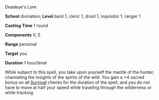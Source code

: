 Deadeye's Lore

**School** divination; **Level** bard 1, cleric 1, druid 1, inquisitor 1, ranger 1

**Casting Time** 1 round

**Components** V, S

**Range** personal

**Target** you

**Duration** 1 hour/level

While subject to this spell, you take upon yourself the mantle of the hunter, channeling the insights of the spirits of the wild. You gain a +4 sacred bonus on all [Survival](skills/survival#_survival) checks for the duration of the spell, and you do not have to move at half your speed while traveling through the wilderness or while tracking.

